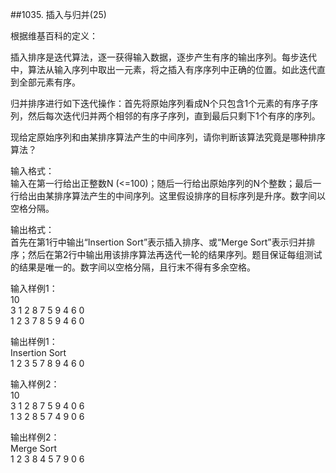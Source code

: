 ##1035. 插入与归并(25)  

根据维基百科的定义：  

插入排序是迭代算法，逐一获得输入数据，逐步产生有序的输出序列。每步迭代中，算法从输入序列中取出一元素，将之插入有序序列中正确的位置。如此迭代直到全部元素有序。  

归并排序进行如下迭代操作：首先将原始序列看成N个只包含1个元素的有序子序列，然后每次迭代归并两个相邻的有序子序列，直到最后只剩下1个有序的序列。  

现给定原始序列和由某排序算法产生的中间序列，请你判断该算法究竟是哪种排序算法？  

输入格式：   
输入在第一行给出正整数N (<=100)；随后一行给出原始序列的N个整数；最后一行给出由某排序算法产生的中间序列。这里假设排序的目标序列是升序。数字间以空格分隔。   

输出格式：   
首先在第1行中输出“Insertion Sort”表示插入排序、或“Merge Sort”表示归并排序；然后在第2行中输出用该排序算法再迭代一轮的结果序列。题目保证每组测试的结果是唯一的。数字间以空格分隔，且行末不得有多余空格。   

输入样例1：  
10  
3 1 2 8 7 5 9 4 6 0  
1 2 3 7 8 5 9 4 6 0  

输出样例1：  
Insertion Sort  
1 2 3 5 7 8 9 4 6 0  

输入样例2：  
10  
3 1 2 8 7 5 9 4 0 6  
1 3 2 8 5 7 4 9 0 6  

输出样例2：  
Merge Sort  
1 2 3 8 4 5 7 9 0 6  

